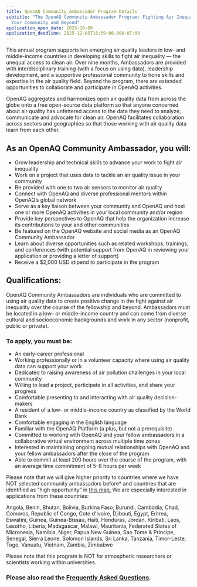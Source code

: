 ```yaml
---
title: OpenAQ Community Ambassador Program Details
subtitle: "The OpenAQ Community Ambassador Program: Fighting Air Inequality in
  Your Community and Beyond"
application_open_date: 2025-10-09
application_deadline: 2025-12-05T16:59:00.000-07:00
---
```

This annual program supports ten emerging air quality leaders in low- and middle-income countries in developing skills to fight air inequality — the unequal access to clean air. Over nine months, Ambassadors are provided with interdisciplinary training (with a focus on using data), leadership development, and a supportive professional community to hone skills and expertise in the air quality field. Beyond the program, there are extended opportunities to collaborate and participate in OpenAQ activities.

OpenAQ aggregates and harmonizes open air quality data from across the globe onto a free open-source data platform so that anyone concerned about air quality has unfettered access to the data they need to analyze, communicate and advocate for clean air. OpenAQ facilitates collaboration across sectors and geographies so that those working with air quality data learn from each other.

## As an OpenAQ Community Ambassador, you will:

* Grow leadership and technical skills to advance your work to fight air inequality
* Work on a project that uses data to tackle an air quality issue in your community
* Be provided with one to two air sensors to monitor air quality
* Connect with OpenAQ and diverse professional mentors within OpenAQ’s global network
* Serve as a key liaison between your community and OpenAQ and host one or more OpenAQ activities in your local community and/or region
* Provide key perspectives to OpenAQ that help the organization increase its contributions to your and other communities
* Be featured on the OpenAQ website and social media as an OpenAQ Community Ambassador
* Learn about diverse opportunities such as related workshops, trainings, and conferences (with potential support from OpenAQ in reviewing your application or providing a letter of support)
* Receive a $2,000 USD stipend to participate in the program

## Qualifications:

OpenAQ Community Ambassadors are individuals who are committed to using air quality data to create positive change in the fight against air inequality over the course of the fellowship and beyond. Ambassadors must be located in a low- or middle-income country and can come from diverse cultural and socioeconomic backgrounds and work in any sector (nonprofit, public or private).

### To apply, you must be:

* An early-career professional
* Working professionally or in a volunteer capacity where using air quality data can support your work
* Dedicated to raising awareness of air pollution challenges in your local community
* Willing to lead a project, participate in all activities, and share your progress
* Comfortable presenting to and interacting with air quality decision-makers
* A resident of a low- or middle-income country as classified by the World Bank
* Comfortable engaging in the English language
* Familiar with the OpenAQ Platform (a plus, but not a prerequisite)
* Committed to working with OpenAQ and your fellow ambassadors in a collaborative virtual environment across multiple time zones
* Interested in maintaining ongoing mutual relationships with OpenAQ and your fellow ambassadors after the close of the program
* Able to commit at least 200 hours over the course of the program, with an average time commitment of 5–8 hours per week

Please note that we will give higher priority to countries where we have NOT selected community ambassadors before* and countries that are identified as “high opportunity” in
<a href="https://aqfund.epic.uchicago.edu/opportunity-map/" target="_blank" rel="noopener noreferrer" aria-label="Go to the University of Chicago’s Opportunity Map highlighting countries with high air quality data needs">
this map.</a> We are especially interested in applications from these countries:

Angola, Benin, Bhutan, Bolivia, Burkina Faso, Burundi, Cambodia, Chad, Comoros, Republic of Congo, Cote d'Ivoire, Djibouti, Egypt, Eritrea, Eswatini, Guinea, Guinea-Bissau, Haiti, Honduras, Jordan, Kiribati, Laos, Lesotho, Liberia, Madagascar, Malawi, Mauritania, Federated States of Micronesia, Namibia, Niger, Papua New Guinea, Sao Tome & Principe, Senegal, Sierra Leone, Solomon Islands, Sri Lanka, Tanzania, Timor-Leste, Togo, Vanuatu, Vietnam, Zambia, Zimbabwe

Please note that this program is NOT for atmospheric researchers or scientists working within universities.

### Please also read the **[Frequently Asked Questions](https://ambassadors.openaq.org/apply/faq).**
